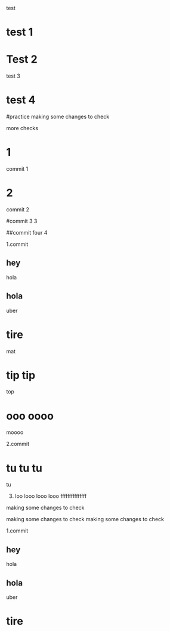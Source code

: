 test 

# test 1

# Test 2

test 3
# test 4

#practice
making some changes to check


more
checks

# 1
commit 1

# 2
commit 2

#commit 3
3

##commit four
4

1.commit
## hey
hola

## hola
uber

# tire
mat

# tip tip
top

# ooo oooo
moooo

2.commit

# tu tu tu
tu

3. loo looo looo
looo
fffffffffffffff

making some changes to check

making some changes to check
making some changes to check

1.commit
## hey
hola

## hola
uber

# tire
